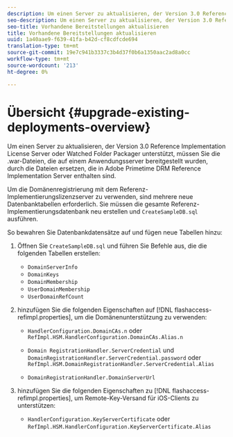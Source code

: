 ```yaml
---
description: Um einen Server zu aktualisieren, der Version 3.0 Reference Implementation License Server oder Watched Folder Packager unterstützt, müssen Sie die .war-Dateien, die auf einem Anwendungsserver bereitgestellt wurden, durch die Dateien ersetzen, die in Adobe Primetime DRM Reference Implementation Server enthalten sind.
seo-description: Um einen Server zu aktualisieren, der Version 3.0 Reference Implementation License Server oder Watched Folder Packager unterstützt, müssen Sie die .war-Dateien, die auf einem Anwendungsserver bereitgestellt wurden, durch die Dateien ersetzen, die in Adobe Primetime DRM Reference Implementation Server enthalten sind.
seo-title: Vorhandene Bereitstellungen aktualisieren
title: Vorhandene Bereitstellungen aktualisieren
uuid: 1a40aae9-f639-41fa-b42d-cf8cdfcde694
translation-type: tm+mt
source-git-commit: 19e7c941b3337c3b4d37f0b6a1350aac2ad8a0cc
workflow-type: tm+mt
source-wordcount: '213'
ht-degree: 0%

---
```



# Übersicht {#upgrade-existing-deployments-overview}

Um einen Server zu aktualisieren, der Version 3.0 Reference Implementation License Server oder Watched Folder Packager unterstützt, müssen Sie die .war-Dateien, die auf einem Anwendungsserver bereitgestellt wurden, durch die Dateien ersetzen, die in Adobe Primetime DRM Reference Implementation Server enthalten sind.

Um die Domänenregistrierung mit dem Referenz-Implementierungslizenzserver zu verwenden, sind mehrere neue Datenbanktabellen erforderlich. Sie müssen die gesamte Referenz-Implementierungsdatenbank neu erstellen und `CreateSampleDB.sql` ausführen.

So bewahren Sie Datenbankdatensätze auf und fügen neue Tabellen hinzu:

1. Öffnen Sie `CreateSampleDB.sql` und führen Sie Befehle aus, die die folgenden Tabellen erstellen:

   * `DomainServerInfo`
   * `DomainKeys`
   * `DomainMembership`
   * `UserDomainMembership`
   * `UserDomainRefCount`

1. hinzufügen Sie die folgenden Eigenschaften auf [!DNL flashaccess-refimpl.properties], um die Domänenunterstützung zu verwenden:

   * `HandlerConfiguration.DomainCAs.n` oder  `RefImpl.HSM.HandlerConfiguration.DomainCAs.Alias.n`

   * `Domain RegistrationHandler.ServerCredential` und  `DomainRegistrationHandler.ServerCredential.password` oder  `RefImpl.HSM.DomainRegistrationHandler.ServerCredential.Alias`

   * `DomainRegistrationHandler.DomainServerUrl`

1. hinzufügen Sie die folgenden Eigenschaften zu [!DNL flashaccess-refimpl.properties], um Remote-Key-Versand für iOS-Clients zu unterstützen:

   * `HandlerConfiguration.KeyServerCertificate` oder  `RefImpl.HSM.HandlerConfiguration.KeyServerCertificate.Alias`